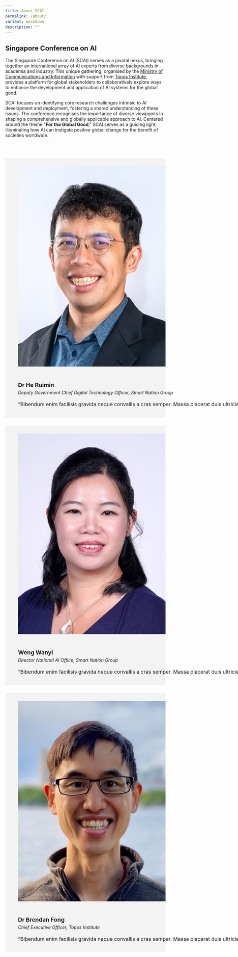 ```yaml
---
title: About SCAI
permalink: /about/
variant: markdown
description: ""
---
```

## Singapore Conference on AI

The Singapore Conference on AI (SCAI) serves as a pivotal nexus, bringing together an international array of AI experts from diverse backgrounds in academia and industry. This unique gathering, organised by the [Ministry of Communications and Information](https://mci.gov.sg/) with support from [Topos Institute](https://topos.site/), provides a platform for global stakeholders to collaboratively explore ways to enhance the development and application of AI systems for the global good.

SCAI focuses on identifying core research challenges intrinsic to AI development and deployment, fostering a shared understanding of these issues. The conference recognises the importance of diverse viewpoints in shaping a comprehensive and globally applicable approach to AI. Centered around the theme "**For the Global Good**," SCAI serves as a guiding light, illuminating how AI can instigate positive global change for the benefit of societies worldwide.

<div class="row" style="background-color: #00000;padding: 25px 0px 0px 20px"></div>
        
<div class="row" style="background-color: #00000;padding: 25px 0px 0px 20px"></div>

<div class="row" style="background-color: #f3f3f3;padding: 15px 0px 0px 20px">
      <div class="column" style="padding: 10px 0px 30px 20px;"><img src="/images/People/ruimin.jpg" alt="Ruimin"></div>
      <div class="column" style="width: 300%; padding: 10px 20px 30px 20px;">
       <span style="font-size: 18px; font-weight: bold; line-height: 30px;">Dr He Ruimin</span><br><span style="font-size: 14px; font-style: italic; line-height: 16px;">Deputy Government Chief Digital Technology Officer, Smart Nation Group</span><br><br>
    <span style="font-size: 16px; line-height: 23px;">“Bibendum enim facilisis gravida neque convallis a cras semper. Massa placerat duis ultricies lacus sed turpis tincidunt id. Arcu vitae elementum curabitur vitae nunc sed velit.”</span></div>
</div>

<div class="row" style="background-color: #00000;padding: 25px 0px 0px 20px"></div>

<div class="row" style="background-color: #f3f3f3;padding: 15px 0px 0px 20px">
      <div class="column" style="padding: 10px 0px 30px 20px;"><img src="/images/People/wanyi.jpg" alt="Wanyi"></div>
      <div class="column" style="width: 300%; padding: 10px 20px 30px 20px;">
       <span style="font-size: 18px; font-weight: bold; line-height: 30px;">Weng Wanyi</span><br><span style="font-size: 14px; font-style: italic; line-height: 16px;">Director National AI Office, Smart Nation Group</span><br><br>
    <span style="font-size: 16px; line-height: 23px;">“Bibendum enim facilisis gravida neque convallis a cras semper. Massa placerat duis ultricies lacus sed turpis tincidunt id. Arcu vitae elementum curabitur vitae nunc sed velit.”</span></div>
</div>

<div class="row" style="background-color: #00000;padding: 25px 0px 0px 20px"></div>

<div class="row" style="background-color: #f3f3f3;padding: 15px 0px 0px 20px">
      <div class="column" style="padding: 10px 0px 30px 20px;"><img src="/images/People/brenden_fong.jpg" alt="Dr Brendan Fong"></div>
      <div class="column" style="width: 300%; padding: 10px 20px 30px 20px;">
       <span style="font-size: 18px; font-weight: bold; line-height: 30px;">Dr Brendan Fong</span><br><span style="font-size: 14px; font-style: italic; line-height: 16px;">Chief Executive Officer, Topos Institute</span><br><br>
    <span style="font-size: 16px; line-height: 23px;">“Bibendum enim facilisis gravida neque convallis a cras semper. Massa placerat duis ultricies lacus sed turpis tincidunt id. Arcu vitae elementum curabitur vitae nunc sed velit.”</span></div>
</div>
